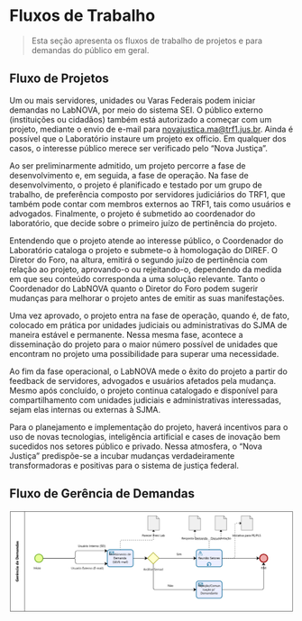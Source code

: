 # Fluxos de Trabalho

> Esta seção apresenta os fluxos de trabalho de projetos e para demandas do público em geral.

## Fluxo de Projetos

Um ou mais servidores, unidades ou Varas Federais podem iniciar demandas no LabNOVA, por meio do sistema SEI. O público externo (instituições ou cidadãos) também está autorizado a começar com um projeto, mediante o envio de e-mail para novajustica.ma@trf1.jus.br. Ainda é possível que o Laboratório instaure um projeto ex officio. Em qualquer dos casos, o interesse público merece ser verificado pelo “Nova Justiça”.

Ao ser preliminarmente admitido, um projeto percorre a fase de desenvolvimento e, em seguida, a fase de operação. Na fase de desenvolvimento, o projeto é planificado e testado por um grupo de trabalho, de preferência composto por servidores judiciários do TRF1, que também pode contar com membros externos ao TRF1, tais como usuários e advogados. Finalmente, o projeto é submetido ao coordenador do laboratório, que decide sobre o primeiro juízo de pertinência do projeto.

Entendendo que o projeto atende ao interesse público, o Coordenador do Laboratório cataloga o projeto e submete-o à homologação do DIREF. O Diretor do Foro, na altura, emitirá o segundo juízo de pertinência com relação ao projeto, aprovando-o ou rejeitando-o, dependendo da medida em que seu conteúdo corresponda a uma solução relevante. Tanto o Coordenador do LabNOVA quanto o Diretor do Foro podem sugerir mudanças para melhorar o projeto antes de emitir as suas manifestações.

Uma vez aprovado, o projeto entra na fase de operação, quando é, de fato, colocado em prática por unidades judiciais ou administrativas do SJMA de maneira estável e permanente. Nessa mesma fase, acontece a disseminação do projeto para o maior número possível de unidades que encontram no projeto uma possibilidade para superar uma necessidade.

Ao fim da fase operacional, o LabNOVA mede o êxito do projeto a partir do feedback de servidores, advogados e usuários afetados pela mudança. Mesmo após concluído, o projeto continua catalogado e disponível para compartilhamento com unidades judiciais e administrativas interessadas, sejam elas internas ou externas à SJMA.

Para o planejamento e implementação do projeto, haverá incentivos para o uso de novas tecnologias, inteligência artificial e cases de inovação bem sucedidos nos setores público e privado. Nessa atmosfera, o “Nova Justiça” predispõe-se a incubar mudanças verdadeiramente transformadoras e positivas para o sistema de justiça federal.

## Fluxo de Gerência de Demandas

![Diagrama BPMN do fluxo de Gerênciamento de Demandas](../fluxo-de-trabalho/fluxo-ger-demanda.png)

